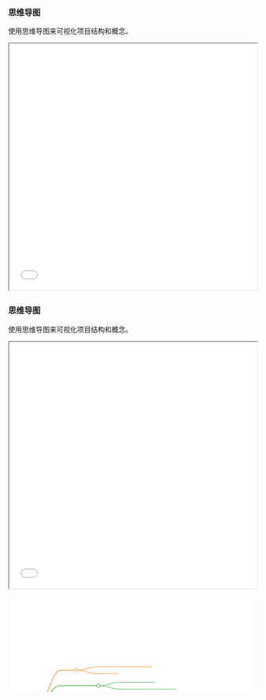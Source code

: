 ### 思维导图

使用思维导图来可视化项目结构和概念。

<iframe src="mindmap/test.html" width="100%" height="500px"></iframe>

### 思维导图

使用思维导图来可视化项目结构和概念。

<iframe src="./mindmap/test.html" width="100%" height="500px"></iframe>

![](mindmap/markmap.svg)


